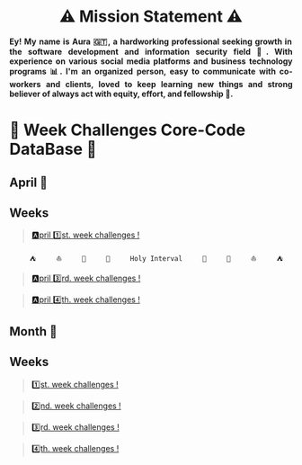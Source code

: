 <h1 align="center"> ⚠️ Mission Statement ⚠️ </h1>

<p align="justify"><b> Ey! My name is Aura 🇬🇹, a hardworking professional seeking growth in the software development and information security field 🔐. With experience on various social media platforms and business technology programs 📊. I'm an organized person, easy to communicate with co-workers and clients, loved to keep learning new things and strong believer of always act with equity, effort, and fellowship 🌸. </b></p>

# 🎯 Week Challenges Core-Code DataBase 🚀
## April 📅
## Weeks

>[🅰️pril 1️⃣st. week challenges !](/April/week1.md)

`     ⛺     ⛵     🌴     🌊     Holy Interval     🌊     🌴     ⛵     ⛺`

>[🅰️pril 3️⃣rd. week challenges !](/April/week3.md)

>[🅰️pril 4️⃣th. week challenges !](/April/week4.md)


## Month 📅
## Weeks

>[1️⃣st. week challenges !](/___/week1.md)

>[2️⃣nd. week challenges !](/___/week2.md)

>[3️⃣rd. week challenges !](/____/week3.md)

>[4️⃣th. week challenges !](/____/week4.md)
